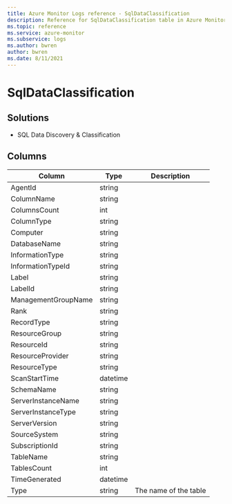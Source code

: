 ```yaml
---
title: Azure Monitor Logs reference - SqlDataClassification
description: Reference for SqlDataClassification table in Azure Monitor Logs.
ms.topic: reference
ms.service: azure-monitor
ms.subservice: logs
ms.author: bwren
author: bwren
ms.date: 8/11/2021
---
```


# SqlDataClassification

 

## Solutions

- SQL Data Discovery & Classification




## Columns

|Column|Type|Description|
|---|---|---|
|AgentId|string||
|ColumnName|string||
|ColumnsCount|int||
|ColumnType|string||
|Computer|string||
|DatabaseName|string||
|InformationType|string||
|InformationTypeId|string||
|Label|string||
|LabelId|string||
|ManagementGroupName|string||
|Rank|string||
|RecordType|string||
|ResourceGroup|string||
|ResourceId|string||
|ResourceProvider|string||
|ResourceType|string||
|ScanStartTime|datetime||
|SchemaName|string||
|ServerInstanceName|string||
|ServerInstanceType|string||
|ServerVersion|string||
|SourceSystem|string||
|SubscriptionId|string||
|TableName|string||
|TablesCount|int||
|TimeGenerated|datetime||
|Type|string|The name of the table|
